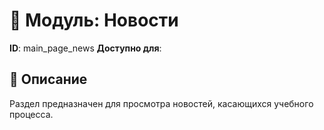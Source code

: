 # 📘 Модуль: Новости
**ID**: main_page_news
**Доступно для**: 

## 📝 Описание
Раздел предназначен для просмотра новостей, касающихся учебного процесса.
